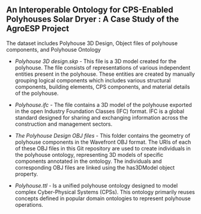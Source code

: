 ## An Interoperable Ontology for CPS-Enabled Polyhouses Solar Dryer : A Case Study of the AgroESP Project 

The dataset includes Polyhouse 3D Design, Object files of polyhouse components, and Polyhouse Ontology
- _Polyhouse 3D design.skp_ - This file is a 3D model created for the polyhouse. The file consists of representations of various independent entities present in the polyhouse. These entities are created by manually grouping logical components which includes various structural components, building elements, CPS components, and material details of the polyhouse.

- _Polyhouse.ifc_ - The file contains a 3D model of the polyhouse exported in the open Industry Foundation Classes (IFC) format. IFC is a global standard designed for sharing and exchanging information across the construction and management sectors.

- _The Polyhouse Design OBJ files_ - This folder contains the geometry of polyhouse components in the Wavefront OBJ format. The URIs of each of these OBJ files in this Git repository are used to create individuals in the polyhouse ontology, representing 3D models of specific components annotated in the ontology. The individuals and corresponding OBJ files are linked using the has3DModel object property.

- _Polyhouse.ttl_ - Is a unified polyhouse ontology designed to model complex Cyber-Physical Systems (CPSs). This ontology primarily reuses concepts defined in popular domain ontologies to represent polyhouse operations.  
